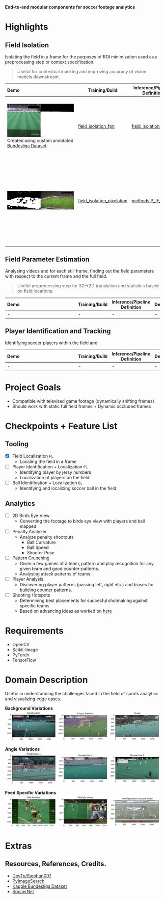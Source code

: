 __End-to-end modular components for soccer footage analytics__


<!-- 
[![Python 3.8](https://img.shields.io/badge/python-3.8-blue.svg)](https://www.python.org/downloads/release/python-380/)
 -->





# Highlights 
## Field Isolation 
Isolating the field in a frame for the purposes of ROI minimization used as a preprocessing step or context specification. 

> Useful for contextual masking and improving accuracy of vision models downstream.  

|Demo&nbsp;&nbsp;&nbsp;&nbsp;&nbsp;&nbsp;&nbsp;&nbsp;&nbsp;&nbsp;&nbsp;&nbsp;&nbsp;&nbsp;&nbsp;&nbsp;&nbsp;&nbsp;&nbsp;&nbsp;&nbsp;&nbsp;&nbsp;&nbsp;&nbsp;&nbsp;&nbsp;&nbsp;&nbsp;&nbsp;&nbsp;&nbsp;&nbsp;&nbsp;&nbsp;&nbsp;&nbsp;&nbsp;&nbsp;&nbsp;&nbsp;&nbsp;&nbsp;&nbsp;&nbsp;&nbsp;&nbsp;|Training/Build|Inference/Pipeline Definition|Description|
|-|-|-|-|
|![Field Isolation FPV](./assets/field_isolation_fpn.gif) Created using custom annotated [Bundesliga Dataset](https://www.kaggle.com/competitions/dfl-bundesliga-data-shootout)|[field_isolation_fpn](./experiments/fpn-1_training_colab.ipynb)|[field_isolation_FPN...](./experiments/field_isolation_FPN_FieldMask_1_INFERENCEVIDEO.ipynb)|FPN + Resnet 34 backbone custom trained field isolation, __creates masks at 256x256__. <br/>   `relatively fast cpu inference`|
|![Field Isolation PIPE](./assets/field_isolation_pipe1.gif) |[field_isolation_pixelation](./experiments/field_isolation_cv.ipynb)|[methods.P_IF_3](./methods.py)|Pixelation -> Adaptive Color Normalization -> Thresholding based pipeline for field isolation, __creates masks at original size__. <br/>`less accurate but  faster than NN based methods`|


## Field Parameter Estimation 
Analysing videos and for each still frame, finding out the field parameters with respect to the current frame and the full field. 
> Useful preprocessing step for 3D->2D translation and statistics based on field locations. 

|Demo&nbsp;&nbsp;&nbsp;&nbsp;&nbsp;&nbsp;&nbsp;&nbsp;&nbsp;&nbsp;&nbsp;&nbsp;&nbsp;&nbsp;&nbsp;&nbsp;&nbsp;&nbsp;&nbsp;&nbsp;&nbsp;&nbsp;&nbsp;&nbsp;&nbsp;&nbsp;&nbsp;&nbsp;&nbsp;&nbsp;&nbsp;&nbsp;&nbsp;&nbsp;&nbsp;&nbsp;&nbsp;&nbsp;&nbsp;&nbsp;&nbsp;&nbsp;&nbsp;&nbsp;&nbsp;&nbsp;&nbsp;|Training/Build|Inference/Pipeline Definition|Description|
|-|-|-|-|
|-|-|-|-|

## Player Identification and Tracking 
Identifying soccer players within the field and 

|Demo&nbsp;&nbsp;&nbsp;&nbsp;&nbsp;&nbsp;&nbsp;&nbsp;&nbsp;&nbsp;&nbsp;&nbsp;&nbsp;&nbsp;&nbsp;&nbsp;&nbsp;&nbsp;&nbsp;&nbsp;&nbsp;&nbsp;&nbsp;&nbsp;&nbsp;&nbsp;&nbsp;&nbsp;&nbsp;&nbsp;&nbsp;&nbsp;&nbsp;&nbsp;&nbsp;&nbsp;&nbsp;&nbsp;&nbsp;&nbsp;&nbsp;&nbsp;&nbsp;&nbsp;&nbsp;&nbsp;&nbsp;|Training/Build|Inference/Pipeline Definition|Description|
|-|-|-|-|
|-|-|-|-|





# Project Goals
- Compatible with televised game footage (dynamically shifting frames)
- Should work with static full field frames + Dynamic occluded frames



# Checkpoints + Feature List 
## Tooling 
- [x] Field Localization `FL`
    - Locating the field in a frame 
- [ ] Player Identification + Localization `PL`
    - Identifying player by jersy numbers 
    - Localization of players on the field 
- [ ] Ball Identification + Localization `BL`
    - Identifying and localizing soccer ball in the field 

## Analytics 
- [ ] 2D Birds Eye View 
    - Converting the footage to birds eye view with players and ball mapped 
- [ ] Penalty Analyzer 
    - Analyze penalty shootouts 
        - Ball Curvature 
        - Ball Speed 
        - Shooter Pose 
- [ ] Pattern Crunching 
    - Given a few games of a team, pattern and play recognition for any given team and good counter-patterns. 
    - Analysing attack patterns of teams. 
- [ ] Player Analysis 
    - Discovering player patterns (passing left, right etc.) and biases for building counter patterns. 
- [ ] Shooting Hotspots
    - Determining best placements for succesful shotmaking against specific teams. 
    - Based on advancing ideas as worked on [here](https://github.com/danielazevedo/Football-Analytics/blob/master/expected_goals/xG_model_SVM.ipynb)





# Requirements 
- OpenCV 
- Scikit-Image 
- PyTorch 
- TensorFlow


# Domain Description 

Useful in understanding the challenges faced in the field of sports analytics and visualizing edge cases. 


__Background Variations__<br/>
![background_variation](./assets/background_variation.png)

__Angle Variations__<br/>
![angle_variation](./assets/angle_variation.png)

__Feed Specific Variations__<br/>
![feed_variation](./assets/feed_variation.png)


# Extras
## Resources, References, Credits. 
- [DevTo/Stephan007](https://dev.to/stephan007/open-source-sports-video-analysis-using-maching-learning-2ag4)
- [PyImageSearch](https://pyimagesearch.com/blog/)
- [Kaggle Bundesliga Dataset](https://www.kaggle.com/competitions/dfl-bundesliga-data-shootout)
- [SoccerNet](https://www.soccer-net.org)
